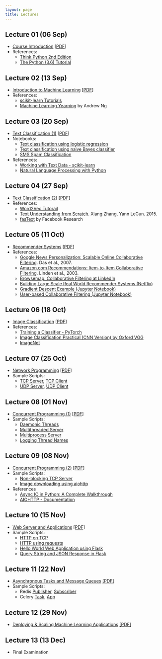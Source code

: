 ```yaml
---
layout: page
title: Lectures
---
```


## Lecture 01 (06 Sep)

- [Course Introduction]({{site.baseurl}}public/lectures/lecture-01.html) [[PDF]({{site.baseurl}}public/lectures/pdfs/lecture-01.pdf)]
- References:
    - [Think Python 2nd Edition](https://greenteapress.com/wp/think-python-2e/)
    - [The Python (3.6) Tutorial](https://docs.python.org/3.6/tutorial/)

## Lecture 02 (13 Sep)

- [Introduction to Machine Learning]({{site.baseurl}}public/lectures/lecture-02.html) [[PDF]({{site.baseurl}}public/lectures/pdfs/lecture-02.pdf)]
- References:
    - [scikit-learn Tutorials](http://scikit-learn.org/stable/tutorial/index.html)
    - [Machine Learning Yearning](http://www.mlyearning.org/) by Andrew Ng

## Lecture 03 (20 Sep)

- [Text Classification (1)]({{site.baseurl}}public/lectures/lecture-03.html) [[PDF]({{site.baseurl}}public/lectures/pdfs/lecture-03.pdf)]
- Notebooks:
    - [Text classification using logistic regression]({{site.baseurl}}public/notebooks/l3_text_logistic_regression.ipynb)
    - [Text classification using naive Bayes classifier]({{site.baseurl}}public/notebooks/l3_text_naive_bayes.ipynb)
    - [SMS Spam Classification]({{site.baseurl}}public/notebooks/l3-sms-spam-example.ipynb)
- References:
    - [Working with Text Data - scikit-learn](http://scikit-learn.org/stable/tutorial/text_analytics/working_with_text_data.html)
    - [Natural Language Processing with Python](http://nltk.org/book/)

## Lecture 04 (27 Sep)

- [Text Classification (2)]({{site.baseurl}}public/lectures/lecture-04.html) [[PDF]({{site.baseurl}}public/lectures/pdfs/lecture-04.pdf)]
- References:
    - [Word2Vec Tutorail](https://rare-technologies.com/word2vec-tutorial/)
    - [Text Understanding from Scratch](https://arxiv.org/abs/1502.01710). Xiang Zhang, Yann LeCun. 2015.
    - [fasText](https://fasttext.cc/) by Facebook Research

## Lecture 05 (11 Oct)

- [Recommender Systems]({{site.baseurl}}public/lectures/lecture-05.html) [[PDF]({{site.baseurl}}public/lectures/pdfs/lecture-05.pdf)]
- References:
    - [Google News Personalization: Scalable Online Collaborative Filtering](https://www2007.org/papers/paper570.pdf). Das et al., 2007.
    - [Amazon.com Recommendations: Item-to-Item Collaborative Filtering](https://www.cs.umd.edu/~samir/498/Amazon-Recommendations.pdf). Linden et al., 2003.
    - [Browsemap: Collaborative Filtering at LinkedIn](https://engineering.linkedin.com/recommender-systems/browsemap-collaborative-filtering-linkedin)
    - [Building Large Scale Real World Recommender Systems (Netflix)](https://www.slideshare.net/xamat/building-largescale-realworld-recommender-systems-recsys2012-tutorial)
    - [Gradient Descent Example (Jupyter Notebook)]({{site.baseurl}}public/notebooks/l5-gradient-descent-example.ipynb)
    - [User-based Collaborative Filtering (Jupyter Notebook)]({{site.baseurl}}public/notebooks/l5-user-based-cf.ipynb)

## Lecture 06 (18 Oct)

- [Image Classification]({{site.baseurl}}public/lectures/lecture-06.html) [[PDF]({{site.baseurl}}public/lectures/pdfs/lecture-06.pdf)]
- References:
    - [Training a Classifier - PyTorch](https://pytorch.org/tutorials/beginner/blitz/cifar10_tutorial.html)
    - [Image Classification Practical (CNN Version) by Oxford VGG](http://www.robots.ox.ac.uk/~vgg/practicals/category-recognition-cnn/index.html)
    - [ImageNet](http://image-net.org/)

## Lecture 07 (25 Oct)

- [Network Programming]({{site.baseurl}}public/lectures/lecture-07.html) [[PDF]({{site.baseurl}}public/lectures/pdfs/lecture-07.pdf)]
- Sample Scripts:
    - [TCP Server]({{site.baseurl}}scripts/tcp_simple_server.py), [TCP Client]({{site.baseurl}}scripts/tcp_simple_client.py)
    - [UDP Server]({{site.baseurl}}scripts/udp_simple_server.py), [UDP Client]({{site.baseurl}}scripts/udp_simple_client.py)


## Lecture 08 (01 Nov)

- [Concurrent Programming (1)]({{site.baseurl}}public/lectures/lecture-08.html) [[PDF]({{site.baseurl}}public/lectures/pdfs/lecture-08.pdf)]
- Sample Scripts:
    - [Daemonic Threads]({{site.baseurl}}scripts/multithreading/daemonic_threads.py)
    - [Multithreaded Server]({{site.baseurl}}scripts/multithreading/multithreaded_server.py)
    - [Multiprocess Server]({{site.baseurl}}scripts/multithreading/multiprocess_pool_server.py)
    - [Logging Thread Names]({{site.baseurl}}scripts/multithreading/logging_thread_names.py)

## Lecture 09 (08 Nov)

- [Concurrent Programming (2)]({{site.baseurl}}public/lectures/lecture-09.html) [[PDF]({{site.baseurl}}public/lectures/pdfs/lecture-09.pdf)]
- Sample Scripts:
    - [Non-blocking TCP Server]({{site.baseurl}}scripts/async/socket_server_async.py)
    - [Image downloading using aiohttp]({{site.baseurl}}scripts/async/image_downloading.py)
- References
    - [Async IO in Python: A Complete Walkthrough](https://realpython.com/async-io-python/)
    - [AIOHTTP - Documentation](https://aiohttp.readthedocs.io/en/stable/)

## Lecture 10 (15 Nov)

- [Web Server and Applications]({{site.baseurl}}public/lectures/lecture-10.html) [[PDF]]({{site.baseurl}}public/lectures/pdfs/lecture-10.pdf)
- Sample Scripts:
    - [HTTP on TCP]({{site.baseurl}}scripts/http/http_on_tcp.py)
    - [HTTP using requests]({{site.baseurl}}scripts/http/http_requests.py)
    - [Hello World Web Application using Flask]({{site.baseurl}}scripts/http/flask_hello_world.py)
    - [Query String and JSON Response in Flask]({{site.baseurl}}scripts/http/flask_data_format.py)

## Lecture 11 (22 Nov)

- [Asynchronous Tasks and Message Queues]({{site.baseurl}}public/lectures/lecture-11.html) [[PDF]]({{site.baseurl}}public/lectures/pdfs/lecture-11.pdf)
- Sample Scripts:
    - Redis [Publisher]({{site.baseurl}}scripts/redis/redis_pub.py), [Subscriber]({{site.baseurl}}scripts/redis/redis_sub.py)
    - Celery [Task]({{site.baseurl}}scripts/celery/task.py), [App]({{site.baseurl}}scripts/celery/app.py)

## Lecture 12 (29 Nov)

- [Deploying & Scaling Machine Learning Applications]({{site.baseurl}}public/lectures/lecture-12.html) [[PDF]]({{site.baseurl}}public/lectures/pdfs/lecture-12.pdf)

## Lecture 13 (13 Dec)

- Final Examination
